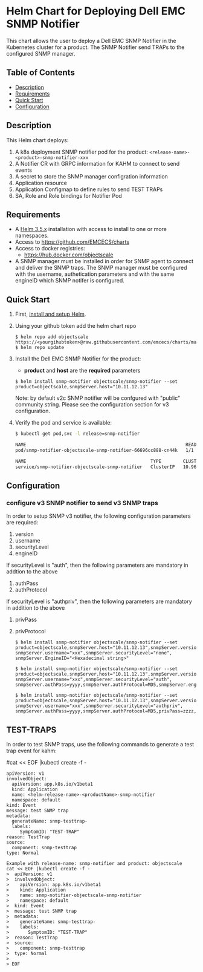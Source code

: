 # Helm Chart for Deploying Dell EMC SNMP Notifier
This chart allows the user to deploy a Dell EMC SNMP Notifier in the Kubernetes cluster for a product. The SNMP Notifier send TRAPs to the configured SNMP manager.

## Table of Contents

* [Description](#description)
* [Requirements](#requirements)
* [Quick Start](#quick-start)
* [Configuration](#configuration)

## Description

This Helm chart deploys:
1. A k8s deployment  SNMP notifier pod for the product:
   `<release-name>-<product>-snmp-notifier-xxx`
2. A Notifier CR with GRPC information for KAHM to connect to send events
3. A secret to store the SNMP manager configration information
4. Application resource
5. Application Configmap to define rules to send TEST TRAPs
6. SA, Role and Role bindings for Notifier Pod

## Requirements

* A [Helm 3.5.x](https://helm.sh) installation with access to install to one or more namespaces.
* Access to https://github.com/EMCECS/charts
* Access to docker registries:
    * https://hub.docker.com/objectscale
* A SNMP manager must be installed in order for SNMP agent to connect and deliver the SNMP traps. The SNMP manager must be configured with the username, authetication parameters and with the same engineID which SNMP notifer is configured.

## Quick Start

1. First, [install and setup Helm](https://docs.helm.sh/using_helm/#quickstart).

2. Using your github token add the helm chart repo

    ```
    $ helm repo add objectscale https://<yourgihubtoken>@raw.githubusercontent.com/emcecs/charts/master/docs
    $ helm repo update
    ```

3. Install the Dell EMC SNMP Notifier for the product: 
    - **product** and **host** are the **required** parameters
    ```
    $ helm install snmp-notifier objectscale/snmp-notifier --set product=objectscale,snmpServer.host="10.11.12.13"
    ```
    Note: by default v2c SNMP notifier will be confgured with "public" community string. Please see the configuration section for v3 configuration.

4. Verify the pod and service is available:
    ```bash
    $ kubectl get pod,svc -l release=snmp-notifier

    NAME                                                           READY   STATUS    RESTARTS   AGE
    pod/snmp-notifier-objectscale-snmp-notifier-66696cc888-cn44k   1/1     Running   1          42h
    
    NAME                                              TYPE        CLUSTER-IP     EXTERNAL-IP   PORT(S)     AGE
    service/snmp-notifier-objectscale-snmp-notifier   ClusterIP   10.96.244.12   <none>        50051/TCP   42h
    ```

## Configuration

### configure v3 SNMP notifier to send v3 SNMP traps
In order to setup SNMP v3 notifier, the following configuration parameters are required:

 1. version
 2. username
 3. securityLevel
 4. engineID

If securityLevel is "auth", then the following parameters are mandatory in addtion to the above
 1. authPass
 2. authProtocol

If securityLevel is "authpriv", then the following parameters are mandatory in addition to the above
 1. privPass
 2. privProtocol

    ```
    $ helm install snmp-notifier objectscale/snmp-notifier --set product=objectscale,snmpServer.host="10.11.12.13",snmpServer.version=v3, snmpServer.username="xxx",snmpServer.securityLevel="none", snmpServer.EngineID="<Hexadecimal string>"
   
    $ helm install snmp-notifier objectscale/snmp-notifier --set product=objectscale,snmpServer.host="10.11.12.13",snmpServer.version=v3, snmpServer.username="xxx",snmpServer.securityLevel="auth", snmpServer.authPass=yyyy,snmpServer.authProtocol=MD5,snmpServer.engineID="2345678910FFEEED"

    $ helm install snmp-notifier objectscale/snmp-notifier --set product=objectscale,snmpServer.host="10.11.12.13",snmpServer.version=v3, snmpServer.username="xxx",snmpServer.securityLevel="authpriv", snmpServer.authPass=yyyy,snmpServer.authProtocol=MD5,privPass=zzzz,privProtocol=SHA,snmpServer.engineID="2345678910FFEEED"
    ```

## TEST-TRAPS
In order to test SNMP traps, use the following commands to generate a test trap event for kahm: 

 #cat << EOF |kubectl create -f -
 ```
 apiVersion: v1
 involvedObject:
   apiVersion: app.k8s.io/v1beta1
   kind: Application
   name: <helm-release-name>-<productName>-snmp-notifier
   namespace: default
 kind: Event
 message: test SNMP trap
 metadata:
   generateName: snmp-testtrap-
   labels:
      SymptomID: "TEST-TRAP"
 reason: TestTrap
 source:
   component: snmp-testtrap
 type: Normal

 Example with release-name: snmp-notifier and product: objectscale
cat << EOF |kubectl create -f -
>  apiVersion: v1
>  involvedObject:
>    apiVersion: app.k8s.io/v1beta1
>    kind: Application
>    name: snmp-notifier-objectscale-snmp-notifier
>    namespace: default
>  kind: Event
>  message: test SNMP trap
>  metadata:
>    generateName: snmp-testtrap-
>    labels:
>       SymptomID: "TEST-TRAP"
>  reason: TestTrap
>  source:
>    component: snmp-testtrap
>  type: Normal
> 
> EOF

 ```
